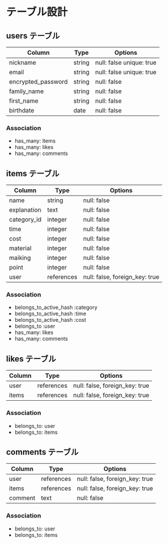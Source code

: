 # テーブル設計

## users テーブル

| Column             | Type   | Options                  |
| -----------------  | ------ | -------------------------|
| nickname	         | string	| null: false unique: true |
| email              | string | null: false unique: true |
| encrypted_password | string | null: false              |
| family_name        | string | null: false              |
| first_name         | string | null: false              |
| birthdate          | date   | null: false              |

### Association
- has_many: items 
- has_many: likes 
- has_many: comments


##  items テーブル

| Column        | Type       | Options                        |
| -----------   | ---------- | ------------------------------ |
| name          | string     | null: false                    |
| explanation   | text       | null: false                    |
| category_id   | integer    | null: false                    |
| time          | integer    | null: false                    |
| cost          | integer    | null: false                    |
| material      | integer    | null: false                    |
| maiking       | integer    | null: false                    |
| point         | integer    | null: false                    |
| user          | references | null: false, foreign_key: true |


### Association

- belongs_to_active_hash :category
- belongs_to_active_hash :time
- belongs_to_active_hash :cost
- belongs_to             :user
- has_many: likes 
- has_many: comments


##  likes テーブル

| Column        | Type       | Options                         |
| -----------   | ---------- | ------------------------------ |
| user          | references | null: false, foreign_key: true |
| items         | references | null: false, foreign_key: true |


### Association
- belongs_to: user
- belongs_to: items


##  comments テーブル

| Column        | Type       | Options                        |
| -----------   | ---------- | ------------------------------ |
| user          | references | null: false, foreign_key: true |
| items         | references | null: false, foreign_key: true |
| comment       | text       | null: false                    |


### Association
- belongs_to: user
- belongs_to: items